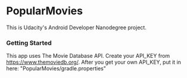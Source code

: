 # PopularMovies
This is Udacity's Android Developer Nanodegree project.

### Getting Started
This app uses The Movie Database API. Create your API_KEY from https://www.themoviedb.org/.
After you get your own API_KEY, put it in here: "PopularMovies/gradle.properties"
